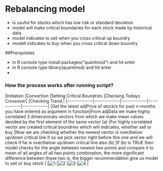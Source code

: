 # Rebalancing model
- is usuful for stocks which has low risk or standard deviation
- model will make critical boundaries for each stock made by historical data 
- model indicates to sell when you cross critical up boundry
- modell indicates to buy when you cross critical down boundry

##Prerquisites
- in R console type  install.packages("quantmod") and hit enter
- in R console type library(quantmod) and hit enter
- 
### How the process works after running script?
|Initiation
|Convertion
|Setting Critical Boundries
|Checking Todays Crossover|
|Checking Trend |
|-------------|-------------|-------------|-------------|-------------|
|Get the latest adjPrice of stock/s for past n-months you have entered as argument in function|From adjData we make highly correlated 3 dimensionals vectors from which we make mean values devided by the first element of the same vector (a)
|For highly correlated vector are created critical boundries which will indicates, whether sell or buy 
|Now we are checking whether the newest vector is over/below up/down critical line if so we pick vector right before this one and we will check if he is over/below up/down critical line also (b)
|If (b) is TRUE then model checks for the angle between newest two points and compare it to mean of all angles of all two points combination, the more significant difference between these two is, the bigger recommendation give us model to sell or buy stock
|
|![1](https://user-images.githubusercontent.com/78803735/141456206-7501a8a1-7201-46f3-8311-63192b488e4f.jpg)
|![2](https://user-images.githubusercontent.com/78803735/141457030-5ca2a221-9c9e-4431-8fd5-6b8c004e8e73.jpg)
|![3](https://user-images.githubusercontent.com/78803735/141457870-5982b5f5-edea-44b4-941a-ce8de1c964d1.jpg)
|![4](https://user-images.githubusercontent.com/78803735/141464584-bd814776-88ac-4051-8a04-99ac06121180.jpg)
|


